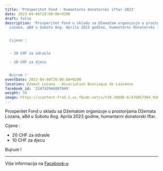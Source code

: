```yaml
---
title: 'Prosperitet Fond : Humantarni donatorski iftar 2023'
date: 2023-04-08T20:00:00+0200
draft: false
description: 'Prosperitet Fond u skladu sa Džematom organizuje u prostorijama Džemata
  Lozana, aBd u Subotu 8og. Aprila 2023 godine, humantarni donatorski Iftar.


  Cijene :


  - 20 CHF za odrasle

  - 10 CHF za djecu


  Bujrum !'
eventDate: 2023-04-08T20:00:00+0200
location: Džemat Lozana - Association Bosniaque de Lausanne
facebook_id: '224742946887049'
weight: 30
image: https://scontent-fra5-2.xx.fbcdn.net/v/t39.30808-6/476057994_936635281930405_1135964331823661885_n.jpg?_nc_cat=106&ccb=1-7&_nc_sid=9e60e4&_nc_ohc=w4OmlEcpo_cQ7kNvwGljZ8e&_nc_oc=AdklSBevxPpD7k5A5BTAOIPCOwW-kZ2sCE9fDwHGYLgmYGq126fYzmXetTXptJmH8d0&_nc_zt=23&_nc_ht=scontent-fra5-2.xx&edm=ABTKTjYEAAAA&_nc_gid=XI78UelV7TVkDujbialWOQ&oh=00_AfaBebWQowbLzTZNAWiADaemJPu4dja7hj6VwU1oWUIiQg&oe=68DA89FD
---
```


Prosperitet Fond u skladu sa Džematom organizuje u prostorijama Džemata Lozana, aBd u Subotu 8og. Aprila 2023 godine, humantarni donatorski Iftar.

Cijene :

- 20 CHF za odrasle
- 10 CHF za djecu

Bujrum !

---

Više informacija na [Facebook-u](https://facebook.com/events/224742946887049)